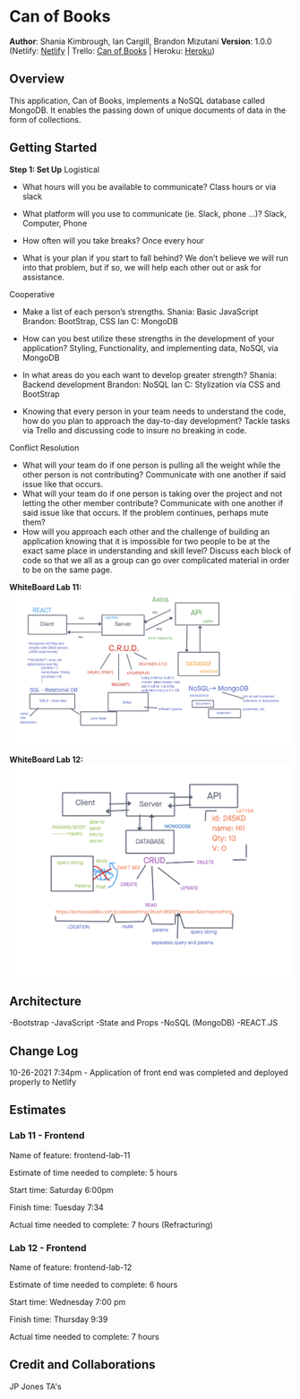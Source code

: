 # Can of Books

**Author**: Shania Kimbrough, Ian Cargill, Brandon Mizutani
**Version**: 1.0.0 (Netlify: [Netlify](https://mizutani-can-of-books.netlify.app/) | Trello: [Can of Books](https://trello.com/b/meRpcJGP/can-of-books) | Heroku: [Heroku](https://paperlouse-can-of-books.herokuapp.com/))

## Overview

This application, Can of Books, implements a NoSQL database called MongoDB. It enables the passing down of unique documents of data in the form of collections.

## Getting Started

**Step 1: Set Up**
Logistical

* What hours will you be available to communicate?
    Class hours or via slack

* What platform will you use to communicate (ie. Slack, phone …)?
    Slack, Computer, Phone
* How often will you take breaks?
    Once every hour
* What is your plan if you start to fall behind?
    We don’t believe we will run into that problem, but if so, we will help each other out or ask for assistance.

Cooperative

* Make a list of each person’s strengths.
    Shania: Basic JavaScript
    Brandon: BootStrap, CSS
    Ian C: MongoDB
* How can you best utilize these strengths in the development of your application?
    Styling, Functionality, and implementing data, NoSQl, via MongoDB
* In what areas do you each want to develop greater strength?
    Shania: Backend development
    Brandon: NoSQL
    Ian C: Stylization via CSS and BootStrap

* Knowing that every person in your team needs to understand the code, how do you plan to approach the day-to-day development?
    Tackle tasks via Trello and discussing code to insure no breaking in code.

Conflict Resolution

* What will your team do if one person is pulling all the weight while the other person is not contributing?
    Communicate with one another if said issue like that occurs.
* What will your team do if one person is taking over the project and not letting the other member contribute?
    Communicate with one another if said issue like that occurs. If the problem continues, perhaps mute them?
* How will you approach each other and the challenge of building an application knowing that it is impossible for two people to be at the exact same place in understanding and skill level?
    Discuss each block of code so that we all as a group can go over complicated material in order to be on the same page.

**WhiteBoard Lab 11:** ![Whiteboard Image](./src/Images/whiteboard-lab-11.png)

**WhiteBoard Lab 12:** ![Whiteboard Image](./src/Images/whiteboard-lab-12.png)

## Architecture

-Bootstrap
-JavaScript
-State and Props
-NoSQL (MongoDB)
-REACT.JS

## Change Log

10-26-2021 7:34pm - Application of front end was completed and deployed properly to Netlify

## Estimates

### Lab 11 - Frontend

Name of feature: frontend-lab-11

Estimate of time needed to complete: 5 hours

Start time: Saturday 6:00pm

Finish time: Tuesday 7:34

Actual time needed to complete: 7 hours (Refracturing)

### Lab 12 - Frontend

Name of feature: frontend-lab-12

Estimate of time needed to complete: 6 hours

Start time: Wednesday 7:00 pm

Finish time: Thursday 9:39

Actual time needed to complete: 7 hours

## Credit and Collaborations

JP Jones
TA's